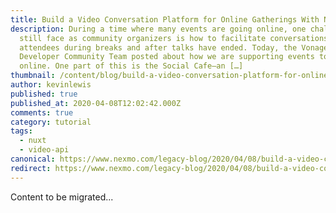 ```yaml
---
title: Build a Video Conversation Platform for Online Gatherings With Nuxt.js
description: During a time where many events are going online, one challenge we
  still face as community organizers is how to facilitate conversations between
  attendees during breaks and after talks have ended. Today, the Vonage
  Developer Community Team posted about how we are supporting events to go
  online. One part of this is the Social Cafe—an […]
thumbnail: /content/blog/build-a-video-conversation-platform-for-online-gatherings-with-nuxt-js-dr/Blog_Online-Gatherings_1200x600.png
author: kevinlewis
published: true
published_at: 2020-04-08T12:02:42.000Z
comments: true
category: tutorial
tags:
  - nuxt
  - video-api
canonical: https://www.nexmo.com/legacy-blog/2020/04/08/build-a-video-conversation-platform-for-online-gatherings-with-nuxt-js-dr
redirect: https://www.nexmo.com/legacy-blog/2020/04/08/build-a-video-conversation-platform-for-online-gatherings-with-nuxt-js-dr
---
```


Content to be migrated...
